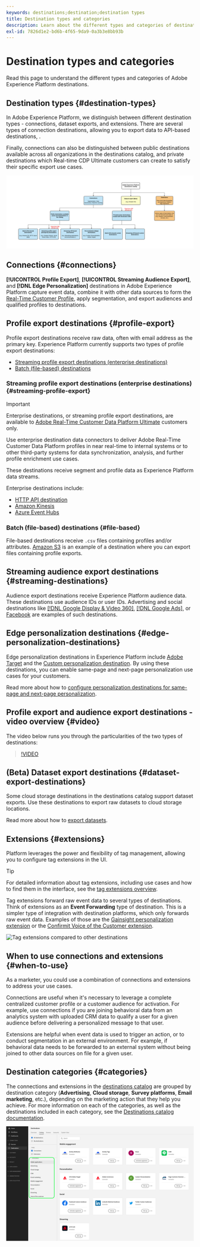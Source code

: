 ```yaml
---
keywords: destinations;destination;destination types
title: Destination types and categories
description: Learn about the different types and categories of destinations in Adobe Experience Platform.
exl-id: 7826d1e2-bd6b-4f65-9da9-0a3b3e8bb93b
---
```

# Destination types and categories

Read this page to understand the different types and categories of Adobe Experience Platform destinations.

## Destination types {#destination-types}

In Adobe Experience Platform, we distinguish between different destination types - connections, dataset exports, and extensions. There are several types of connection destinations, allowing you to export data to API-based destinations, .

Finally, connections can also be distinguished between public destinations available across all organizations in the destinations catalog, and private destinations which Real-time CDP Ultimate customers can create to satisfy their specific export use cases.

![Types of destinations diagram.](./assets/destination-types/types-of-destinations-no-highlight.png)

## Connections {#connections}

**[!UICONTROL Profile Export]**, **[!UICONTROL Streaming Audience Export]**, and **[!DNL Edge Personalization]** destinations in Adobe Experience Platform capture event data, combine it with other data sources to form the [Real-Time Customer Profile](../profile/home.md), apply segmentation, and export audiences and qualified profiles to destinations. 

## Profile export destinations {#profile-export}

Profile export destinations receive raw data, often with email address as the primary key. Experience Platform currently supports two types of profile export destinations:

* [Streaming profile export destinations (enterprise destinations)](#streaming-profile-export)
* [Batch (file-based) destinations](#file-based)

### Streaming profile export destinations (enterprise destinations) {#streaming-profile-export}

>[!IMPORTANT]
>
>Enterprise destinations, or streaming profile export destinations, are available to [Adobe Real-Time Customer Data Platform Ultimate](https://helpx.adobe.com/legal/product-descriptions/real-time-customer-data-platform.html) customers only.

Use enterprise destination data connectors to deliver Adobe Real-Time Customer Data Platform profiles in near real-time to internal systems or to other third-party systems for data synchronization, analysis, and further profile enrichment use cases.

These destinations receive segment and profile data as Experience Platform data streams.

Enterprise destinations include:

* [HTTP API destination](catalog/streaming/http-destination.md)
* [Amazon Kinesis](catalog/cloud-storage/amazon-kinesis.md)
* [Azure Event Hubs](catalog/cloud-storage/azure-event-hubs.md)

### Batch (file-based) destinations {#file-based}

File-based destinations receive `.csv` files containing profiles and/or attributes. [Amazon S3](catalog/cloud-storage/amazon-s3.md) is an example of a destination where you can export files containing profile exports.

## Streaming audience export destinations {#streaming-destinations}

Audience export destinations receive Experience Platform audience data. These destinations use audience IDs or user IDs. Advertising and social destinations like [[!DNL Google Display & Video 360]](catalog/advertising/google-dv360.md), [[!DNL Google Ads]](catalog/advertising/google-ads-destination.md), or [Facebook](catalog/social/facebook.md) are examples of such destinations.

## Edge personalization destinations {#edge-personalization-destinations}

Edge personalization destinations in Experience Platform include [Adobe Target](/help/destinations/catalog/personalization/adobe-target-connection.md) and the [Custom personalization destination](/help/destinations/catalog/personalization/custom-personalization.md). By using these destinations, you can enable same-page and next-page personalization use cases for your customers.

Read more about how to [configure personalization destinations for same-page and next-page personalization](/help/destinations/ui/activate-edge-personalization-destinations.md).

## Profile export and audience export destinations - video overview {#video}

The video below runs you through the particularities of the two types of destinations:

>[!VIDEO](https://video.tv.adobe.com/v/29707?quality=12)

## (Beta) Dataset export destinations {#dataset-export-destinations}

Some cloud storage destinations in the destinations catalog support dataset exports. Use these destinations to export raw datasets to cloud storage locations. 

Read more about how to [export datasets](/help/destinations/ui/export-datasets.md).

## Extensions {#extensions}

Platform leverages the power and flexibility of tag management, allowing you to configure tag extensions in the UI. 

>[!TIP]
>
>For detailed information about tag extensions, including use cases and how to find them in the interface, see the [tag extensions overview](./catalog/launch-extensions/overview.md).

Tag extensions forward raw event data to several types of destinations. Think of extensions as an **Event Forwarding** type of destination. This is a simpler type of integration with destination platforms, which only forwards raw event data. Examples of those are the [Gainsight personalization extension](./catalog/personalization/gainsight.md) or the [Confirmit Voice of the Customer extension](./catalog/voice/confirmit-digital-feedback.md).

![Tag extensions compared to other destinations](./assets/common/launch-and-other-destinations.png)

## When to use connections and extensions {#when-to-use}

As a marketer, you could use a combination of connections and extensions to address your use cases.

Connections are useful when it's necessary to leverage a complete centralized customer profile or a customer audience for activation. For example, use connections if you are joining behavioral data from an analytics system with uploaded CRM data to qualify a user for a given audience before delivering a personalized message to that user.

Extensions are helpful when event data is used to trigger an action, or to conduct segmentation in an external environment. For example, if behavioral data needs to be forwarded to an external system without being joined to other data sources on file for a given user.

## Destination categories {#categories}

The connections and extensions in the [destinations catalog](https://platform.adobe.com/destination/catalog) are grouped by destination category (**Advertising**, **Cloud storage**, **Survey platforms**, **Email marketing**, etc.), depending on the marketing action that they help you achieve. For more information on each of the categories, as well as the destinations included in each category, see the [Destinations catalog documentation](./catalog/overview.md).

![Destination categories highlighted in the catalog page.](./assets/destination-types/destination-categories-menu.png)

